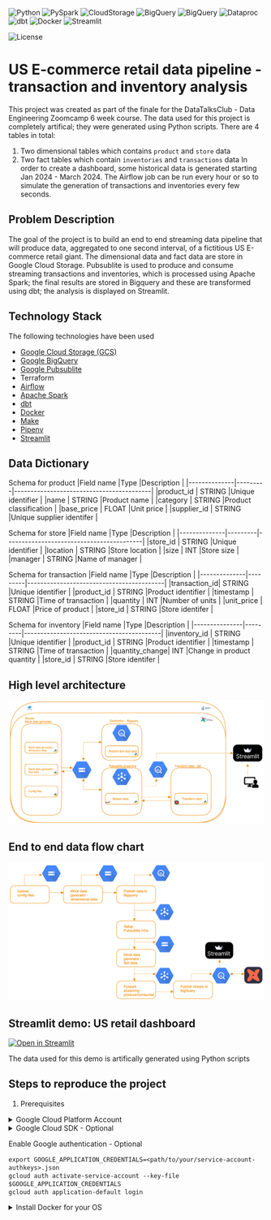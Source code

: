 ![Python](https://img.shields.io/badge/Python-3.8-4B8BBE.svg?style=flat&logo=python&logoColor=FFD43B&labelColor=306998)
![PySpark](https://img.shields.io/badge/pySpark-3.3-E36B22?style=flat-square&logo=apachespark&logoColor=E36B22&labelColor=3C3A3E)
![CloudStorage](https://img.shields.io/badge/GoogleCloudStorage-3772FF?style=flat&logo=googlecloudstorage&logoColor=white&labelColor=3772FF)
![BigQuery](https://img.shields.io/badge/BigQuery-3772FF?style=flat&logo=googlebigquery&logoColor=white&labelColor=3772FF)
![BigQuery](https://img.shields.io/badge/Pubsublite-3772FF?style=flat&logo=googlepubsub&logoColor=white&labelColor=3772FF)
![Dataproc](https://img.shields.io/badge/Dataproc-3772FF?style=flat&logo=googledataproc&logoColor=white&labelColor=3772FF)
![dbt](https://img.shields.io/badge/dbt-1.7-262A38?style=flat&logo=dbt&logoColor=FF6849&labelColor=262A38)
![Docker](https://img.shields.io/badge/Docker-329DEE?style=flat&logo=docker&logoColor=white&labelColor=329DEE)
![Streamlit](https://static.streamlit.io/badges/streamlit_badge_black_white.svg)

![License](https://img.shields.io/badge/license-CC--BY--SA--4.0-31393F?style=flat&logo=creativecommons&logoColor=black&labelColor=white)

# US E-commerce retail data pipeline - transaction and inventory analysis
This project was created as part of the finale for the DataTalksClub - Data Engineering Zoomcamp 6 week course. The data used for this project
is completely artifical; they were generated using Python scripts.
There are 4 tables in total: 
1) Two dimensional tables which contains `product` and `store` data
2) Two fact tables which contain `inventories` and `transactions` data
In order to create a dashboard, some historical data is generated starting Jan 2024 - March 2024. The Airflow job can be run every hour or so to simulate the generation of transactions and inventories every few seconds.

## Problem Description
The goal of the project is to build an end to end streaming data pipeline that will produce data, aggregated to one second interval, of a fictitious US E-commerce retail giant. The dimensional data and fact data are store in Google Cloud Storage. Pubsublite is used to produce and consume streaming transactions and inventories, which is processed using Apache Spark; the final results are stored in Bigquery and these are transformed using dbt; the analysis is displayed on Streamlit.

## Technology Stack 
The following technologies have been used
- [Google Cloud Storage (GCS)](https://cloud.google.com/storage?hl=en)
- [Google BigQuery](https://cloud.google.com/bigquery?hl=en)
- [Google Pubsublite](https://cloud.google.com/pubsub/lite/docs)
- Terraform<br>
- [Airflow](https://airflow.apache.org/docs/apache-airflow/stable/start.html)
- [Apache Spark](https://spark.apache.org/docs/latest/api/python/user_guide)
- [dbt](https://github.com/dbt-labs/dbt-core)
- [Docker](https://docs.docker.com/get-docker/)
- [Make](https://makefiletutorial.com/)
- [Pipenv](https://pipenv.pypa.io/en/latest/)
- [Streamlit](https://streamlit.io/)

## Data Dictionary
Schema for product
|Field name    |Type     |Description                               | 
|--------------|---------|------------------------------------------|
|product_id    | STRING  |Unique identifier                         |
|name          | STRING  |Product name                              |
|category      | STRING  |Product classification                    |
|base_price    | FLOAT   |Unit price                                |
|supplier_id   | STRING  |Unique supplier identifer                 |

Schema for store
|Field name    |Type     |Description                               | 
|--------------|---------|------------------------------------------|
|store_id      | STRING  |Unique identifier                         |
|location      | STRING  |Store location                            |
|size          | INT     |Store size                                |
|manager       | STRING  |Name of manager                           |

Schema for transaction
|Field name    |Type     |Description                               | 
|--------------|---------|------------------------------------------|
|transaction_id| STRING  |Unique identifier                         |
|product_id    | STRING  |Product identifier                        |
|timestamp     | STRING  |Time of transaction                       |
|quantity      | INT     |Number of units                           |
|unit_price    | FLOAT   |Price of product                          |
|store_id      | STRING  |Store identifer                           |

Schema for inventory
|Field name     |Type     |Description                               | 
|---------------|---------|------------------------------------------|
|inventory_id   | STRING  |Unique identifier                         |
|product_id     | STRING  |Product identifier                        |
|timestamp      | STRING  |Time of transaction                       |
|quantity_change| INT     |Change in product quantity                |
|store_id       | STRING  |Store identifer                           |


## High level architecture
![High level architecture](assets/high_level_architecture.png)

## End to end data flow chart
![End to end dataflow](assets/end_to_end_dataflow.png)

## Streamlit demo: US retail dashboard
[![Open in Streamlit](https://static.streamlit.io/badges/streamlit_badge_black_white.svg)](https://us-retail.streamlit.app/)

The data used for this demo is artifically generated using Python scripts

## Steps to reproduce the project
1. Prerequisites
<details>
<summary>Google Cloud Platform Account</summary>

Note - If you have already done these steps then it is not required.

- Sign up for a free account [here](https://cloud.google.com/free/), and enable billing.
- Create your project
- Create a service account under IAM & Admin
- Grant the following roles - Storage Admin + Storage Object Admin + BigQuery Admin
- Click Add keys, and then crete new key. Download the JSON file

</details>

<details>
<summary>Google Cloud SDK - Optional</summary>

Installation instruction [here](https://cloud.google.com/sdk/docs/install-sdk).

</details>

Enable Google authentication - Optional
```shell
export GOOGLE_APPLICATION_CREDENTIALS=<path/to/your/service-account-authkeys>.json
gcloud auth activate-service-account --key-file $GOOGLE_APPLICATION_CREDENTIALS
gcloud auth application-default login
```

<details>
<summary>Install Docker for your OS</summary>

Installation instructions[here](https://docs.docker.com/engine/install/)

<details>
<summary>Terraform</summary>

You can view the [installation instructions for Terraform here](https://developer.hashicorp.com/terraform/downloads?ajs_aid=f70c2019-1bdc-45f4-85aa-cdd585d465b4&product_intent=terraform)

</details>


